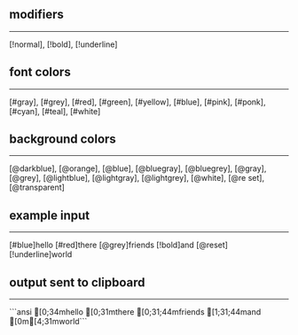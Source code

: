 ﻿## modifiers

---

[!normal], [!bold], [!underline]

## font colors

---

[#gray], [#grey], [#red], [#green], [#yellow], [#blue], [#pink], [#ponk], [#cyan], [#teal], [#white]

## background colors

---

[@darkblue], [@orange], [@blue], [@bluegray], [@bluegrey], [@gray], [@grey], [@lightblue], [@lightgray], [@lightgrey], [@white], [@re
set], [@transparent]

## example input

---

[#blue]hello [#red]there [@grey]friends [!bold]and [@reset][!underline]world

## output sent to clipboard

---

\```ansi
[0;34mhello [0;31mthere [0;31;44mfriends [1;31;44mand [0m[4;31mworld```